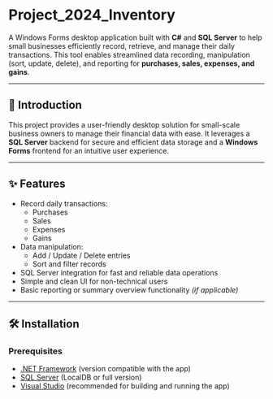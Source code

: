 # Project_2024_Inventory

A Windows Forms desktop application built with **C#** and **SQL Server** to help small businesses efficiently record, retrieve, and manage their daily transactions. This tool enables streamlined data recording, manipulation (sort, update, delete), and reporting for **purchases, sales, expenses, and gains**.

---
## 🧾 Introduction

This project provides a user-friendly desktop solution for small-scale business owners to manage their financial data with ease. It leverages a **SQL Server** backend for secure and efficient data storage and a **Windows Forms** frontend for an intuitive user experience.

---

## ✨ Features

- Record daily transactions:
  - Purchases
  - Sales
  - Expenses
  - Gains
- Data manipulation:
  - Add / Update / Delete entries
  - Sort and filter records
- SQL Server integration for fast and reliable data operations
- Simple and clean UI for non-technical users
- Basic reporting or summary overview functionality *(if applicable)*

---

## 🛠 Installation

### Prerequisites

- [.NET Framework](https://dotnet.microsoft.com/) (version compatible with the app)
- [SQL Server](https://www.microsoft.com/en-us/sql-server/) (LocalDB or full version)
- [Visual Studio](https://visualstudio.microsoft.com/) (recommended for building and running the app)

